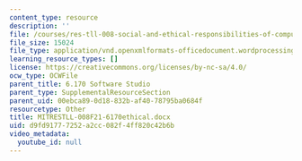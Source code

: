 ```yaml
---
content_type: resource
description: ''
file: /courses/res-tll-008-social-and-ethical-responsibilities-of-computing-serc/d9fd91777252a2cc082f4ff820c42b6b_MITRESTLL-008F21-6170ethical.docx
file_size: 15024
file_type: application/vnd.openxmlformats-officedocument.wordprocessingml.document
learning_resource_types: []
license: https://creativecommons.org/licenses/by-nc-sa/4.0/
ocw_type: OCWFile
parent_title: 6.170 Software Studio
parent_type: SupplementalResourceSection
parent_uid: 00ebca89-0d18-832b-af40-78795ba0684f
resourcetype: Other
title: MITRESTLL-008F21-6170ethical.docx
uid: d9fd9177-7252-a2cc-082f-4ff820c42b6b
video_metadata:
  youtube_id: null
---
```

